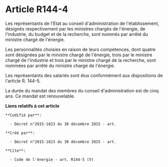 # Article R144-4

Les représentants de l'Etat au conseil d'administration de l'établissement, désignés respectivement par les ministres chargés
de l'énergie, de l'industrie, du budget et de la recherche, sont nommés par arrêté du ministre chargé de l'énergie. 

Les personnalités choisies en raison de leurs compétences, dont quatre sont désignées par le ministre chargé de l'énergie,
trois par le ministre chargé de l'industrie et trois par le ministre chargé de la recherche, sont nommées par arrêté du
ministre chargé de l'énergie. 

Les représentants des salariés sont élus conformément aux dispositions de l'article R. 144-5. 

La durée du mandat des membres du conseil d'administration est de cinq ans. Ce mandat est renouvelable.

**Liens relatifs à cet article**

	**Codifié par**:

	  - Décret n°2015-1823 du 30 décembre 2015 - art.

	**Créé par**:

	  - Décret n°2015-1823 du 30 décembre 2015 - art.

	**Cite**:

	  - Code de l'énergie - art. R144-5 (V)
